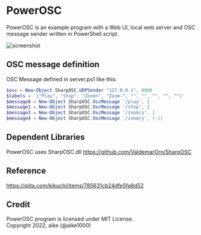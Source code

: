 PowerOSC
===
PowerOSC is an example program with a Web UI, local web server and OSC message sender written in PowerShell script.

![screenshot](ss.gif)

## OSC message definition

OSC Message defined in server.ps1 like this:

```PowerShell
$osc = New-Object SharpOSC.UDPSender "127.0.0.1", 8000
$labels = '["Play", "Stop", "Zoom+", "Zoom-", "", "", "", "", ""]'
$message0 = New-Object SharpOSC.OscMessage '/play', 1
$message1 = New-Object SharpOSC.OscMessage '/stop', 1
$message3 = New-Object SharpOSC.OscMessage '/zoom/y', 1
$message4 = New-Object SharpOSC.OscMessage '/zoom/y', (-1)
```

## Dependent Libraries

PowerOSC uses SharpOSC.dll 
https://github.com/ValdemarOrn/SharpOSC

## Reference

https://qiita.com/kikuchi/items/785631cb24dfe5fa8d52

## Credit

PowerOSC program is licensed under MIT License.  
Copyright 2022, aike (@aike1000)
